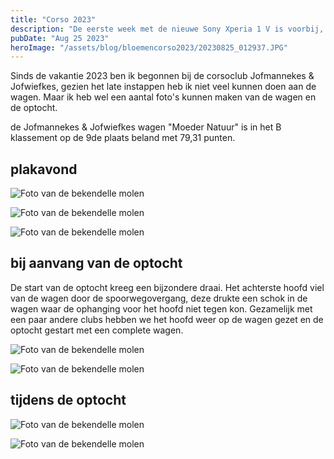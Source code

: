 ```yaml
---
title: "Corso 2023"
description: "De eerste week met de nieuwe Sony Xperia 1 V is voorbij, en ik ben er erg tevreden mee. De telefoon is snel, heeft een goede camera en een mooi scherm."
pubDate: "Aug 25 2023"
heroImage: "/assets/blog/bloemencorso2023/20230825_012937.JPG"
---
```


Sinds de vakantie 2023 ben ik begonnen bij de corsoclub Jofmannekes & Jofwiefkes, gezien het late instappen heb ik niet veel kunnen doen aan de wagen. Maar ik heb wel een aantal foto's kunnen maken van de wagen en de optocht.

de Jofmannekes & Jofwiefkes wagen "Moeder Natuur" is in het B klassement op de 9de plaats beland met 79,31 punten.


## plakavond

![Foto van de bekendelle molen](/assets/blog/bloemencorso2023/20230824_234027.JPG)

![Foto van de bekendelle molen](/assets/blog/bloemencorso2023/20230824_234105.JPG)

![Foto van de bekendelle molen](/assets/blog/bloemencorso2023/20230825_011619.JPG)

## bij aanvang van de optocht
De start van de optocht kreeg een bijzondere draai.
Het achterste hoofd viel van de wagen door de spoorwegovergang, deze drukte een schok in de wagen waar de ophanging voor het hoofd niet tegen kon.
Gezamelijk met een paar andere clubs hebben we het hoofd weer op de wagen gezet en de optocht gestart met een complete wagen.

![Foto van de bekendelle molen](/assets/blog/bloemencorso2023/20230825_012937.JPG)

![Foto van de bekendelle molen](/assets/blog/bloemencorso2023/20230825_080122.JPG)

## tijdens de optocht

![Foto van de bekendelle molen](/assets/blog/bloemencorso2023/20230825_092827.JPG)

![Foto van de bekendelle molen](/assets/blog/bloemencorso2023/20230825_101206.JPG)
